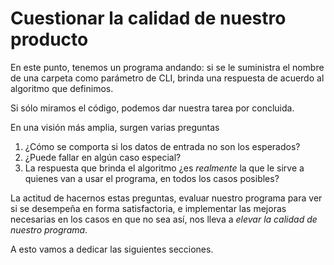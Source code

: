 # Cuestionar la calidad de nuestro producto
En este punto, tenemos un programa andando: si se le suministra el nombre de una carpeta como parámetro de CLI, brinda una respuesta de acuerdo al algoritmo que definimos.

Si sólo miramos el código, podemos dar nuestra tarea por concluida.

En una visión más amplia, surgen varias preguntas
1. ¿Cómo se comporta si los datos de entrada no son los esperados?
1. ¿Puede fallar en algún caso especial?
1. La respuesta que brinda el algoritmo ¿es _realmente_ la que le sirve a quienes van a usar el programa, en todos los casos posibles?

La actitud de hacernos estas preguntas, evaluar nuestro programa para ver si se desempeña en forma satisfactoria, e implementar las mejoras necesarias en los casos en que no sea así, nos lleva a _elevar la calidad de nuestro programa_.

A esto vamos a dedicar las siguientes secciones.

